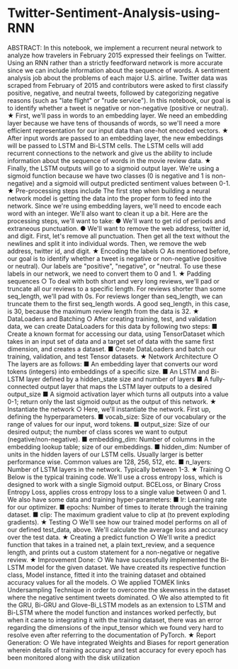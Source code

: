 # Twitter-Sentiment-Analysis-using-RNN
ABSTRACT:
In this notebook, we implement a recurrent neural network to analyze how
travelers in February 2015 expressed their feelings on Twitter. Using an RNN
rather than a strictly feedforward network is more accurate since we can
include information about the sequence of words.
A sentiment analysis job about the problems of each major U.S. airline. Twitter
data was scraped from February of 2015 and contributors were asked to first
classify positive, negative, and neutral tweets, followed by categorizing
negative reasons (such as "late flight" or "rude service").
In this notebook, our goal is to identify whether a tweet is negative or
non-negative (positive or neutral).
★ First, we'll pass in words to an embedding layer. We need an
embedding layer because we have tens of thousands of words, so
we'll need a more efficient representation for our input data than
one-hot encoded vectors.
★ After input words are passed to an embedding layer, the new
embeddings will be passed to LSTM and Bi-LSTM cells. The LSTM
cells will add recurrent connections to the network and give us the
ability to include information about the sequence of words in the
movie review data.
★ Finally, the LSTM outputs will go to a sigmoid output layer. We're
using a sigmoid function because we have two classes (0 is negative
and 1 is non-negative) and a sigmoid will output predicted sentiment
values between 0-1.
★ Pre-processing steps include
The first step when building a neural network model is getting the data
into the proper form to feed into the network. Since we're using embedding
layers, we'll need to encode each word with an integer. We'll also want to clean
it up a bit.
Here are the processing steps, we'll want to take:
● We'll want to get rid of periods and extraneous punctuation.
● We'll want to remove the web address, twitter id, and digit.
First, let's remove all punctuation. Then get all the text without the
newlines and split it into individual words.
Then, we remove the web address, twitter id, and digit.
★ Encoding the labels
○ As mentioned before, our goal is to identify whether a tweet is
negative or non-negative (positive or neutral). Our labels are
"positive", "negative", or "neutral. To use these labels in our
network, we need to convert them to 0 and 1.
★ Padding sequences
○ To deal with both short and very long reviews, we'll pad or
truncate all our reviews to a specific length. For reviews shorter
than some seq_length, we'll pad with 0s. For reviews longer than
seq_length, we can truncate them to the first seq_length words. A
good seq_length, in this case, is 30, because the maximum review
length from the data is 32.
★ DataLoaders and Batching
○ After creating training, test, and validation data, we can create
DataLoaders for this data by following two steps:
■ Create a known format for accessing our data, using
TensorDataset which takes in an input set of data and a
target set of data with the same first dimension, and creates
a dataset.
■ Create DataLoaders and batch our training, validation, and
test Tensor datasets.
★ Network Architecture
○ The layers are as follows:
■ An embedding layer that converts our word tokens
(integers) into embeddings of a specific size.
■ An LSTM and Bi-LSTM layer defined by a hidden_state size
and number of layers
■ A fully-connected output layer that maps the LSTM layer
outputs to a desired output_size
■ A sigmoid activation layer which turns all outputs into a
value 0-1; return only the last sigmoid output as the output
of this network.
★ Instantiate the network
○ Here, we'll instantiate the network. First up, defining the
hyperparameters.
■ vocab_size: Size of our vocabulary or the range of values for
our input, word tokens.
■ output_size: Size of our desired output; the number of class
scores we want to output (negative/non-negative).
■ embedding_dim: Number of columns in the embedding
lookup table; size of our embeddings.
■ hidden_dim: Number of units in the hidden layers of our
LSTM cells. Usually larger is better performance wise.
Common values are 128, 256, 512, etc.
■ n_layers: Number of LSTM layers in the network. Typically
between 1-3.
★ Training
○ Below is the typical training code. We'll use a cross entropy loss,
which is designed to work with a single Sigmoid output. BCELoss,
or Binary Cross Entropy Loss, applies cross entropy loss to a single
value between 0 and 1. We also have some data and training
hyper-parameters:
■ lr: Learning rate for our optimizer.
■ epochs: Number of times to iterate through the training
dataset.
■ clip: The maximum gradient value to clip at (to prevent
exploding gradients).
★ Testing
○ We'll see how our trained model performs on all of our defined
test_data, above. We'll calculate the average loss and accuracy
over the test data.
★ Creating a predict function
○ We'll write a predict function that takes in a trained net, a plain
text_review, and a sequence length, and prints out a custom
statement for a non-negative or negative review.
★ Improvement Done:
○ We have successfully implemented the Bi-LSTM model for the
given dataset. We have created its respective function class,
Model instance, fitted it into the training dataset and obtained
accuracy values for all the models.
○ We applied TOMEK links Undersampling Technique in order to
overcome the skewness in the dataset where the negative
sentiment tweets dominated.
○ We also attempted to fit the GRU, Bi-GRU and Glove-Bi_LSTM
models as an extension to LSTM and Bi-LSTM where the model
function and instances worked perfectly, but when it came to
integrating it with the training dataset, there was an error
regarding the dimensions of the input_tensor which we found very
hard to resolve even after referring to the documentation of
PyTorch.
★ Report Generation:
○ We have integrated Weights and Biases for report generation
wherein details of training accuracy and test accuracy for every
epoch has been monitored along with the disk utilization
